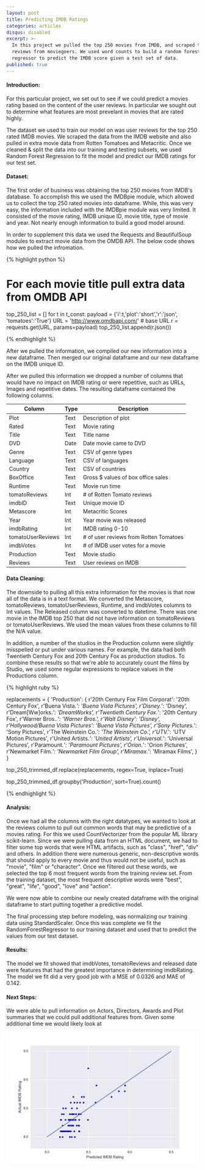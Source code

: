 ```yaml
---
layout: post
title: Predicting IMDB Ratings
categories: articles
disqus: disabled
excerpt: >-
  In this project we pulled the top 250 movies from IMDB, and scraped their
  reviews from moviegoers. We used word counts to build a random forests
  regressor to predict the IMDB score given a test set of data.
published: true
---
```

#### Introduction:
For this particular project, we set out to see if we could predict a movies rating based on the content of the user reviews. In particular we sought out to determine what features are most prevelant in movies that are rated highly. 

The dataset we used to train our model on was user reviews for the top 250 rated IMDB movies. We scraped the data from the IMDB website and also pulled in extra movie data from Rotten Tomatoes and Metacritic. Once we cleaned & split the data into our training and testing subsets, we used Random Forest Regression to fit the model and predict our IMDB ratings for our test set.

#### Dataset:
The first order of business was obtaining the top 250 movies from IMDB's database. To accomplish this we used the IMDBpie module, which allowed us to collect the top 250 rated movies into dataframe. While, this was very easy, the information included with the IMDBpie module was very limited. It consisted of the movie rating, IMDB unique ID, movie title, type of movie and year. Not nearly enough information to build a good model around.

In order to supplement this data we used the Requests and BeautifulSoup modules to extract movie data from the OMDB API. The below code shows how we pulled the infromation.


{% highlight python %}

# For each movie title pull extra data from OMDB API
top_250_list = []
for t in t_const:
    payload = {'i':t,'plot':'short','r':'json', 'tomatoes':'True'}
    URL = 'http://www.omdbapi.com/' # base URL
    r = requests.get(URL, params=payload)
    top_250_list.append(r.json())

{% endhighlight %}

After we pulled the information, we compiled our new information into a new dataframe. Then merged our original dataframe and our new dataframe on the IMDB unique ID.

After we pulled this information we dropped a number of columns that would have no impact on IMDB rating or were repetitive, such as URLs, Images and repetitive dates. The resulting dataframe contained the following columns.

| Column  | Type  |  Description |
|------|-----|--------|
| Plot | Text | Description of plot |
| Rated | Text | Movie rating |
| Title | Text | Title name |
| DVD| Date | Date movie came to DVD |
| Genre | Text | CSV of genre types |
| Language | Text | CSV of languages |
| Country | Text | CSV of countries |
| BoxOffice | Text | Gross $ values of box office sales |
| Runtime | Text | Movie run time |
| tomatoReviews | Int | # of Rotten Tomato reviews |
| imdbID | Text | Unique movie ID |
| Metascore | Int | Metacritic Scores |
| Year | Int | Year movie was released|
| imdbRating | Int | IMDB rating 0-10|
| tomatoUserReviews | Int | # of user reviews from Rotten Tomatoes |
| imdbVotes | Int | # of IMDB user votes for a movie |
| Production | Text | Movie studio |
| Reviews | Text | User reviews on IMDB |

#### Data Cleaning:
The downside to pulling all this extra information for the movies is that now all of the data is in a text format. We converted the Metascore, tomatoReviews, tomatoUserReviews, Runtime, and imdbVotes columns to Int values. The Released column was converted to datetime. There was one movie in the IMDB top 250 that did not have information on tomatoReviews or tomatoUserReviews. We used the mean values from these columns to fill the N/A value.

In addition, a number of the studios in the Production column were slightly misspelled or put under various names. For example, the data had both Twentieth Century Fox and 20th Century Fox as production studios. To combine these results so that we're able to accurately count the films by Studio, we used some regular expressions to replace values in the Productions column.

{% highlight ruby %}

replacements = {
    'Production': {
        r'20th Century Fox Film Corporat': '20th Century Fox',
        r'Buena Vista.*': 'Buena Vista Pictures',
        r'Disney.*': 'Disney',
        r'Dream[Ww]orks.*': 'DreamWorks',
        r'Twentieth Century Fox.*': '20th Century Fox',
        r'Warner Bros\..*': 'Warner Bros.',
        r'Walt Disney': 'Disney',
        r'Hollywood/Buena Vista Pictures': 'Buena Vista Pictures',
        r'Sony Pictures.*': 'Sony Pictures',
        r'The Weinstein Co.*': 'The Weinstein Co.',
        r'UTV.*': 'UTV Motion Pictures',
        r'United Artists.*': 'United Artists',
        r'Universal.*': 'Universal Pictures',
        r'Paramount.*': 'Paramount Pictures',
        r'Orion.*': 'Orion Pictures',
        r'Newmarket Film.*': 'Newmarket Film Group',
        r'Miramax.*': 'Miramax Films',
    }
}

top_250_trimmed_df.replace(replacements, regex=True, inplace=True)

top_250_trimmed_df.groupby('Production', sort=True).count()

{% endhighlight %}

#### Analysis:
Once we had all the columns with the right datatypes, we wanted to look at the reviews column to pull out common words that may be predictive of a movies rating. For this we used CountVectorizer from the popular ML library scikit-learn. Since we were pulling data from an HTML document, we had to filter some top words that were HTML artifacts, such as "class", "href", "div" and others. In addition there were numerous generic, non-descriptive words that should apply to every movie and thus would not be useful, such as "movie", "film" or "character". Once we filtered out these words, we selected the top 6 most frequent words from the training review set. From the training dataset, the most frequent descriptive words were "best", "great", "life", "good", "love" and "action".

We were now able to combine our newly created dataframe with the original dataframe to start putting together a predictive model.

The final processing step before modeling, was normalizing our training data using StandardScaler. Once this was complete we fit the RandomForestRegressor to our training dataset and used that to predict the values from our test dataset.

#### Results:

The model we fit showed that imdbVotes, tomatoReviews and released date were features that had the greatest importance in determining imdbRating. The model we fit did a very good job with a MSE of 0.0326 and MAE of 0.142.

#### Next Steps:

We were able to pull information on Actors, Directors, Awards and Plot summaries that we could pull additional features from. Given some additional time we would likely look at

<img src="/images/fulls/2017-01-16-Predicting-IMDB-Ratings/imdb-pred.png" class="fit image">
